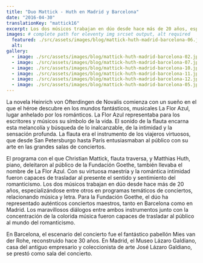 ```yaml
---
title: "Duo Mattick - Huth en Madrid y Barcelona"
date: "2016-04-30"
translationKey: "mattick16"
excerpt: Los dos músicos trabajan en dúo desde hace más de 20 años, especializándose entre otros en programas temáticos de conciertos, relacionando música y letra.
images: # complete path for eleventy img srcset output, alt required
  featured: ./src/assets/images/blog/mattick-huth-madrid-barcelona-06.jpg
  alt:
gallery:
  - image: ./src/assets/images/blog/mattick-huth-madrid-barcelona-02.jpg
  - image: ./src/assets/images/blog/mattick-huth-madrid-barcelona-07.jpg
  - image: ./src/assets/images/blog/mattick-huth-madrid-barcelona-10.jpg
  - image: ./src/assets/images/blog/mattick-huth-madrid-barcelona-11.jpg
  - image: ./src/assets/images/blog/mattick-huth-madrid-barcelona-12.jpg
  - image: ./src/assets/images/blog/mattick-huth-madrid-barcelona-05.jpg
---
```


La novela Heinrich von Ofterdingen de Novalis comienza con un sueño en el que el héroe descubre en los mundos fantásticos, musicales La Flor Azul, lugar anhelado por los románticos. La Flor Azul representaba para los escritores y músicos su símbolo de la vida. El sonido de la flauta encarna esta melancolía y búsqueda de lo inalcanzable, de la intimidad y la sensación profunda. La flauta era el instrumento de los viajeros virtuosos, que desde San Petersburgo hasta París entusiasmaban al público con su arte en las grandes salas de conciertos.

El programa con el que Christian Mattick, flauta traversa, y Matthias Huth, piano, deleitaron al público de la Fundación Goethe, también llevaba el nombre de La Flor Azul. Con su virtuosa maestría y la romántica intimidad fueron capaces de trasladar al presente el sentido y sentimiento del romanticismo. Los dos músicos trabajan en dúo desde hace más de 20 años, especializándose entre otros en programas temáticos de conciertos, relacionando música y letra. Para la Fundación Goethe, el dúo ha representado auténticos conciertos maestros, tanto en Barcelona como en Madrid. Los maravillosos diálogos entre ambos instrumentos junto con la concentración de la colorida música fueron capaces de trasladar al público al mundo del romanticismo.

En Barcelona, el escenario del concierto fue el fantástico pabellón Mies van der Rohe, reconstruido hace 30 años. En Madrid, el Museo Lázaro Galdiano, casa del antiguo empresario y coleccionista de arte José Lázaro Galdiano, se prestó como sala del concierto.
